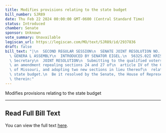 ```yaml
---
title: Modifies provisions relating to the state budget
bill_number: SJR89
date: Thu Feb 22 2024 00:00:00 GMT-0600 (Central Standard Time)
status: Introduced
chamber: Senate
sponsor: Unknown
vote_summary: Unavailable
legiscan_url: https://legiscan.com/MO/text/SJR89/id/2937836
draft: false
bill_text: "|\n  SECOND REGULAR SESSION\n  SENATE JOINT RESOLUTION NO. 89\n  102ND\
  \ GENERA L ASSEMBLY\n  INTRODUCED BY SENATOR EIGEL.\n  5632S.02I KRISTINA MARTIN,\
  \ Secretary\n  JOINT RESOLUTION\n  Submitting to the qualified voters of Missouri,\
  \ an amendment repealing sections 24 and 27 of\n  article IV of the Constitution\
  \ of Missouri, and adopting two new sections in lieu thereof\n  relating to the\
  \ state budget.\n  Be it resolved by the Senate, the House of Representatives concurring\
  \ therein:"
---
```

Modifies provisions relating to the state budget

---

## Read Full Bill Text

You can view the full text [here](https://legiscan.com/MO/text/SJR89/id/2937836).

